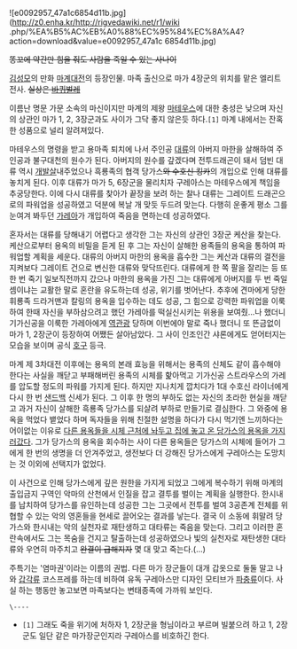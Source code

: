 ![e0092957_47a1c6854d11b.jpg](http://z0.enha.kr/http://rigvedawiki.net/r1/wiki
.php/%EA%B5%AC%EB%A0%88%EC%95%84%EC%8A%A4?action=download&value=e0092957_47a1c
6854d11b.jpg)

  
<del> 똥꼬에 약간만 힘을 줘도 사람을 죽일 수 있는 사나이</del>

[김성모](%EA%B9%80%EC%84%B1%EB%AA%A8.md)의 만화
[마계대전](%EB%A7%88%EA%B3%84%EB%8C%80%EC%A0%84.md)의 등장인물. 마족 출신으로 마가 4장군의 위치를
맡은 엘리트 전사. <del>실상은 [바퀴벌레](%EB%B0%94%ED%80%B4%EB%B2%8C%EB%A0%88.md)</del>

이름난 명문 가문 소속의 마신이지만 마계의 제왕 [마테우스](%EB%A7%88%ED%85%8C%EC%9A%B0%EC%8A%A4.md)에
대한 충성은 낮으며 자신의 상관인 마가 1, 2, 3장군과도 사이가 그닥 좋지 않은듯 하다.`[1]` 마계 내에서는 잔혹한 성품으로 널리
알려져있다.

마테우스의 명령을 받고 용마족 퇴치에 나서 주인공
[대류](%EB%8C%80%EB%A5%98%28%EB%A7%88%EA%B3%84%EB%8C%80%EC%A0%84%29.md)의 아버지
마한을 살해하여 주인공과 불구대천의 원수가 된다. 아버지의 원수를 갚겠다며 전투드래곤이 돼서 덤빈 대류 역시
[개발살](%EA%B0%9C%EB%B0%9C%EC%82%B4.md)내주었으나 흑룡족의 협객 당가스<del>와 수호신 킹카</del>의
개입으로 인해 대류를 놓치게 된다. 이후 대류가 마가 5, 6장군을 물리치자 구레아스는 마테우스에게 책임을 추궁당한다. 이에 다시 대류를
찾아가 끝장을 보려 하는 찰나 대류는 그레이트 드래곤으로의 파워업을 성공하였고 덕분에 복날 개 맞듯 두드려 맞는다. 다행히 운좋게 평소 그를
눈여겨 봐두던 [가레아](%EA%B0%80%EB%A0%88%EC%95%84.md)가 개입하여 죽음을 면하는데 성공하였다.

혼자서는 대류를 당해내기 어렵다고 생각한 그는 자신의 상관인 3장군 케산을 찾는다. 케산으로부터 용옥의 비밀을 듣게 된 후 그는 자신이
살해한 용족들의 용옥을 통하여 파워업할 계획을 세운다. 대류의 아버지 마한의 용옥을 흡수한 그는 케산과 대류의 결전을 지켜보다 그레이트
건으로 변신한 대류와 맞닥뜨린다. 대류에게 한 쪽 팔을 잘리는 등 또 한 번 죽기 일보직전까지 갔으나 마한의 용옥을 가진 그는 대류에게
아버지를 두 번 죽일 셈이냐는 교활한 말로 혼란을 유도하는데 성공, 위기를 벗어난다. 추후에 견마에게 당한 휘룡족 드라거맨과 칼링의 용옥을
입수하는 데도 성공, 그 힘으로 강력한 파워업을 이룩하여 한때 자신을 부하삼으려고 했던 가레아를 떡실신시키는 위용을 보여줬...나 했더니
기가신공을 이룩한 가레아에게 [역관광](%EC%97%AD%EA%B4%80%EA%B4%91.md) 당하며 이번에야 말로 죽나 했더니 또
뜬금없이 마가 1, 2장군이 등장하여 어쨌든 살아남았다. 그 사이 인조인간 샤론에게도 얻어터지는 모습을 보이며 공식
[호구](%ED%98%B8%EA%B5%AC.md) 등극.

마계 제 3차대전 이후에는 용옥의 본래 효능을 위해서는 용족의 신체도 같이 흡수해야 한다는 사실을 깨닫고 부패해버린 용족의 시체를 핥아먹고
기가신공 스트라우스의 가레를 압도할 정도의 파워를 가지게 된다. 하지만 지나치게 깝치다가 1대 수호신 라이너에게 다시 한 번
[샌드백](%EC%83%8C%EB%93%9C%EB%B0%B1.md) 신세가 된다. 그 이후 한 명의 부하도 없는 자신의 초라한 현실을
깨닫고 과거 자신이 살해한 흑룡족 당가스를 되살려 부하로 만들기로 결심한다. 그 와중에 용옥을 먹었다 뱉었다 하며 독자들을 위해 친절한
설명을 하다가 다시 먹기엔 느끼하다는 어이없는 이유로 [다른 용옥들을 시체 근처에 놔두고 집에 놓고 온 당가스의 용옥을 가지러갔다](%EB%B3%84%EC%A3%BC%EB%B6%80%EC%A0%84.md). 그가 당가스의 용옥을 회수하는 사이 다른 용옥들은
당가스의 시체에 들어가 그에게 한 번의 생명을 더 안겨주었고, 생전보다 더 강해진 당가스에게 구레아스는 도망치는 것 이외에 선택지가 없었다.

이 사건으로 인해 당가스에게 깊은 원한을 가지게 되었고 그에게 복수하기 위해 마계의 출입금지 구역인 악마의 산천에서 인질을 잡고 결투를
벌이는 계획을 실행한다. 한시내를 납치하여 당가스를 유인하는데 성공한 그는 그곳에서 전투를 벌여 3공존계 전체를 위협할 수 있는 악의
영혼들을 현세로 끌어오는 결과를 낳는다. 결국 이 소동에 휘말려 당가스와 한시내는 악의 실천자로 재탄생하고 대타류는 죽음을 맞는다. 그리고
이러한 혼란속에서도 그는 목숨을 건지고 탈출하는데 성공하였으나 빛의 실천자로 재탄생한 대타류와 우연히 마주치고 <del>완결이
급해지자</del> 몇 대 맞고 죽는다.(...)

주특기는 '염마권'이라는 이름의 권법. 다른 마가 장군들이 대개 갑옷으로 둘둘 말고 나와
[갑각류](%EA%B0%91%EA%B0%81%EB%A5%98.md) 코스프레를 하는데 비하여 유독 구레아스만 디자인 모티브가
[파충류](%ED%8C%8C%EC%B6%A9%EB%A5%98.md)이다. 사실 하는 행동만 놓고보면 마족보다는 변태종족에 가까워
보인다.

`\----`

  * `[1]` 그래도 죽을 위기에 처하자 1, 2장군을 형님이라고 부르며 빌붙으려 하고 1, 2장군도 일단 같은 마가장군인지라 구레아스를 비호하긴 한다.

